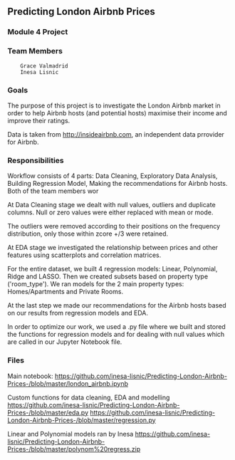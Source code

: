 ## Predicting London Airbnb Prices

### Module 4 Project

### Team Members
        Grace Valmadrid
        Inesa Lisnic

### Goals

The purpose of this project is to investigate the London Airbnb market in order to help Airbnb hosts (and potential hosts) maximise their income and improve their ratings.

Data is taken from http://insideairbnb.com, an independent data prrovider for Airbnb.  

### Responsibilities

Workflow consists of 4 parts: Data Cleaning, Exploratory Data Analysis, Building Regression Model, Making the recommendations for Airbnb hosts.  Both of the team members wor

At Data Cleaning stage we dealt with null values, outliers and duplicate columns. Null or zero values were either replaced with mean or mode. 

The outliers were removed according to their positions on the frequency distribution, only those within zcore +/3 were retained.

At EDA stage we investigated the relationship between prices and other features using scatterplots and correlation matrices.

For the entire dataset, we built 4 regression models: Linear, Polynomial, Ridge and LASSO. Then we created subsets based on property type ('room_type'). We ran models for the 2 main property types: Homes/Apartments and  Private Rooms. 

At the last step we made our recommendations for the Airbnb hosts based on our results from regression models and EDA.

In order to optimize our work, we used a .py file where we built and stored the functions for regression models and for dealing with null values which are called in our Jupyter Notebook file.

### Files

Main notebook:
https://github.com/inesa-lisnic/Predicting-London-Airbnb-Prices-/blob/master/london_airbnb.ipynb

Custom functions for data cleaning, EDA and modelling
https://github.com/inesa-lisnic/Predicting-London-Airbnb-Prices-/blob/master/eda.py
https://github.com/inesa-lisnic/Predicting-London-Airbnb-Prices-/blob/master/regression.py

Linear and Polynomial models ran by Inesa
https://github.com/inesa-lisnic/Predicting-London-Airbnb-Prices-/blob/master/polynom%20regress.zip
